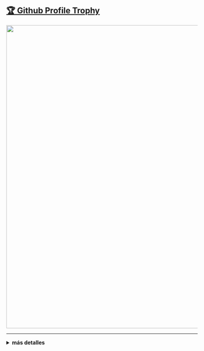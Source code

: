 <a href="https://github.com/Luamcho/github-profile-trophy"><h2>🏆 Github Profile Trophy</h2></a>
<a href="https://github.com/Luamcho/github-profile-trophy">
  <img width=800 src="https://github-profile-trophy.vercel.app/?username=Luamcho&column=8&theme=gruvbox&no-frame=true"/>
</a>

---

<details>
<summary><b>más detalles</b></summary>
  
<h1>Populares</h1>

[![LEL](https://github-readme-stats.vercel.app/api/pin/?username=Luamcho&repo=LEL-discord-bot&theme=monokai)](https://github.com/Luamcho/LEL-discord-bot)

[![lazyhub](https://github-readme-stats.vercel.app/api/pin/?username=Luamcho&repo=google-telegram-bot&theme=monokai)](https://github.com/Luamcho/google-telegram-bot)

[![lazyhub](https://github-readme-stats.vercel.app/api/pin/?username=Luamcho&repo=Luamcho.github.io&theme=monokai)](https://github.com/Luamcho/google-telegram-bot)

</details>
